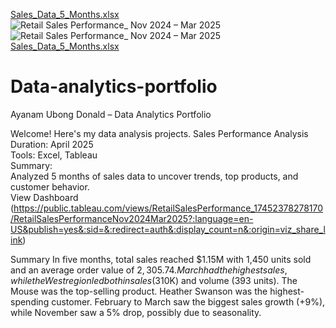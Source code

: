 [Sales_Data_5_Months.xlsx](https://github.com/user-attachments/files/19836532/Sales_Data_5_Months.xlsx)
![Retail Sales Performance_ Nov 2024 – Mar 2025](https://github.com/user-attachments/assets/17ec27e6-ac4b-42b3-907e-c79a4b5282ab)
![Retail Sales Performance_ Nov 2024 – Mar 2025](https://github.com/user-attachments/assets/355573fc-ba95-4637-9dd1-6168944d3311)
[Sales_Data_5_Months.xlsx](https://github.com/user-attachments/files/19836516/Sales_Data_5_Months.xlsx)
# Data-analytics-portfolio
Ayanam Ubong Donald – Data Analytics Portfolio

Welcome! Here's my data analysis projects.
Sales Performance Analysis
Duration: April 2025  
Tools: Excel, Tableau  
Summary:  
Analyzed 5 months of sales data to uncover trends, top products, and customer behavior.  
View Dashboard (https://public.tableau.com/views/RetailSalesPerformance_17452378278170/RetailSalesPerformanceNov2024Mar2025?:language=en-US&publish=yes&:sid=&:redirect=auth&:display_count=n&:origin=viz_share_link)

Summary
In five months, total sales reached $1.15M with 1,450 units sold and an average order value of $2,305.74. March had the highest sales, while the West region led both in sales ($310K) and volume (393 units). The Mouse was the top-selling product. Heather Swanson was the highest-spending customer. February to March saw the biggest sales growth (+9%), while November saw a 5% drop, possibly due to seasonality.

